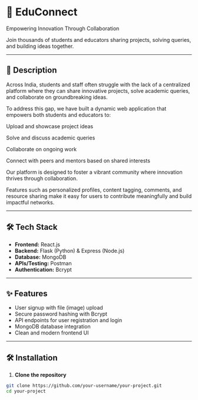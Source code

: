 # 🚀 EduConnect

Empowering Innovation Through Collaboration

Join thousands of students and educators sharing projects, solving queries, and building ideas together.

---

## 📖 Description

Across India, students and staff often struggle with the lack of a centralized platform where they can share innovative projects, solve academic queries, and collaborate on groundbreaking ideas.

To address this gap, we have built a dynamic web application that empowers both students and educators to:

Upload and showcase project ideas

Solve and discuss academic queries

Collaborate on ongoing work

Connect with peers and mentors based on shared interests

Our platform is designed to foster a vibrant community where innovation thrives through collaboration.

Features such as personalized profiles, content tagging, comments, and resource sharing make it easy for users to contribute meaningfully and build impactful networks.

---

## 🛠️ Tech Stack

- **Frontend:** React.js
- **Backend:** Flask (Python) & Express (Node.js)
- **Database:** MongoDB
- **APIs/Testing:** Postman
- **Authentication:** Bcrypt

---

## ✨ Features

- User signup with file (image) upload
- Secure password hashing with Bcrypt
- API endpoints for user registration and login
- MongoDB database integration
- Clean and modern frontend UI

---

## 🛠️ Installation

1. **Clone the repository**

```bash
git clone https://github.com/your-username/your-project.git
cd your-project
